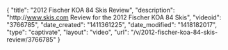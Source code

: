 {
    "title": "2012 Fischer KOA 84 Skis Review",
    "description": "http:\/\/www.skis.com Review for the 2012 Fischer KOA 84 Skis",
    "videoid": "3766785",
    "date_created": "1411361225",
    "date_modified": "1418182017",
    "type": "captivate",
    "layout": "video",
    "url": "\/v\/2012-fischer-koa-84-skis-review\/3766785"
}